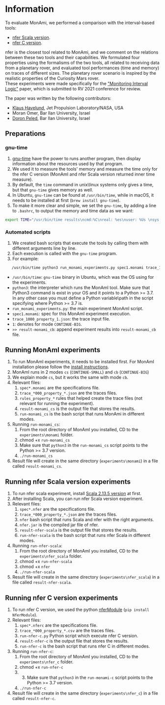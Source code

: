 # Information
To evaluate MonAmi, we performed a comparison with the interval-based tools:
* [nfer Scala version](https://github.com/rv-tools/nfer).
* [nfer C version](https://bitbucket.org/seanmk/nfer/src/master/). 

nfer is the closest tool related to MonAmi, and we comment on the relations between these two tools and their capabilities.
We formulated four properties using the formalisms of the two tools, all related to receiving data from a planetary rover, 
and evaluated tool performances (time and memory) on traces of different sizes. 
The planetary rover scenario is inspired by the realistic properties of the Curiosity Mars rover. \
These experiments were made specifically for the ["Monitoring Interval Logic"](https://github.com/moraneus/MonAmI/blob/main/out/papers/Monitoring_Interval_Logic.pdf) paper, 
which is submitted to RV 2021 conference for review.

The paper was written by the following contributors:
* [Klaus Havelund](http://www.havelund.com/), Jet Propulsion Laboratory/NASA, USA
* Moran Omer, Bar Ilan University, Israel
* [Doron Peled](https://u.cs.biu.ac.il/~doronp/), Bar Ilan University, Israel

## Preparations
### gnu-time
1. [gnu-time](https://www.gnu.org/software/time/) have the power to runs another program, then display information about the resources used by that program.
2. We used it to measure the tools' memory and measure the time only for the nfer C version (MonAmI and nfer Scala version returned inner time measure).
3. By default, the `time` command in unix\linux systems only gives a time, but that `gnu-time` gives memory as well.
4. In Ubuntu, `gnu-time` can be found at `/usr/bin/time`, while in macOS, it needs to be installed at first (`brew install gnu-time`).  
5. To make it more clear and simple, we set the `gnu-time`, by adding a line to `.bashrc`, to output the memory and time data as we want:
```bash
export TIME="/usr/bin/time results\ncmd:%C\nreal: %es\nuser: %Us \nsys: %Ss \nmemory: %MKB \ncpu: %P"
```

### Automated scripts   
1. We created bash scripts that execute the tools by calling them with different arguments line by line.
2. Each execution is called with the `gnu-time` program.
3. For example:
```bash
   /usr/bin/time python3 run_monami_experiments.py spec1.monami trace_1000_property_1.json 1) >> result-monami_cb 2>&1
```
* `/usr/bin/time`: `gnu-time` binary in Ubuntu, which was the OS using for the experiments.
* `python3`: the interpreter which runs the MonAmI tool. Make sure that Python3 command is exist in your OS and it points to a Python >= 3.7. \
  In any other case you must define a Python variable\path in the script specifying where Python >= 3.7 is.
* `run_monami_experiments.py`: the main experiment MonAmI script.
* `spec1.monami`: spec for this MonAmI experiment execution.
* `trace_1000_property_1.json`: the trace input file.
* `1`: denotes for mode `CONTINUE-BIG`.
* `>> result-monami_cb`: append experiment results into `result-monami_cb` file.


## Running MonAmI experiments
1. To run MonAmI experiments, it needs to be installed first. For MonAmI installation please follow the [install instructions](https://github.com/moraneus/MonAmI#installing-monami).
2. MonAmI runs in 2 modes `cs` (`CONTINUE-SMALL`) and `cb` (`CONTINUE-BIG`)
3. We explain mode `cs`, but it works the same with mode `cb`.
4. Relevant files:   
    1. `spec*.monami` are the specifications file.
    2. `trace_*000_property_*.json` are the traces files.
    3. `rules_property_*` rules that helped create the trace files (not relevant for running the experiment).
    4. `result-monami_cs` is the output file that stores the results.
    5. `run-monami_cs` is the bash script that runs MonAmi in different modes.
5. Running `run-monami_cs`:
    1. From the root directory of MonAmI you installed, CD to the `experiments\monami` folder.
    2. chmod +x `run-monami_cs`
    3. Make sure that `python3` in the `run-monami_cs` script points to the Python >= 3.7 version.  
    4. `./run-monami_cs`
6. Result file will create in the same directory (`experiments\monami`) in a file called `result-monami_cs`.
    
## Running nfer Scala version experiments
1. To run nfer scala experiment, install [Scala 2.13.5 version](https://www.scala-lang.org/download/2.13.5.html) at first.
2. After installing Scala, you can run nfer Scala version experiment.
3. Relevant files:   
    1. `spec*.nfer` are the specifications file.
    2. `trace_*000_property_*.json` are the traces files.
    3. `nfer` bash script that runs Scala and nfer with the right arguments.
    4. `nfer.jar` is the compiled jar file of nfer.    
    5. `result-nfer-scala` is the output file that stores the results.
    6. `run-nfer-scala` is the bash script that runs nfer Scala in different modes.
4. Running `run-nfer-scala`:
    1. From the root directory of MonAmI you installed, CD to the `experiments\nfer_scala` folder.
    2. chmod +x `run-nfer-scala`
    3. chmod +x `nfer`
    4. `./run-nfer-scala`
5. Result file will create in the same directory (`experiments\nfer_scala`) in a file called `result-nfer-scala`.
    
## Running nfer C version experiments
1. To run nfer C version, we used the python [nferModule](https://pypi.org/project/NferModule/) (`pip install NferModule`).
2. Relevant files:   
    1. `spec*.nferc` are the specifications file.
    2. `trace_*000_property_*.csv` are the traces files.
    3. `run-nfer-c.py` Python script which execute nfer C version.
    4. `result-nfer-c` is the output file that stores the results.
    5. `run-nfer-c` is the bash script that runs nfer C in different modes.
4. Running `run-nfer-c`:
    1. From the root directory of MonAmI you installed, CD to the `experiments\nfer_c` folder.
    2. chmod +x `run-nfer-c`
    3. 3. Make sure that `python3` in the `run-monami-c` script points to the Python >= 3.7 version.  
    3. `./run-nfer-c`
5. Result file will create in the same directory (`experiments\nfer_c`) in a file called `result-nfer-c`.